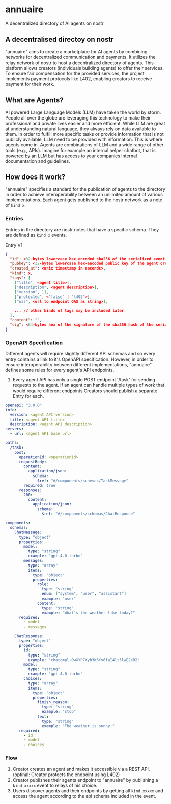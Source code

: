 # annuaire
A decentralized directory of AI agents on nostr

## A decentralised directoy on nostr
"annuaire" aims to create a marketplace for AI agents by combining networks for decentralized communication and payments. It utilizes the relay network of nostr to host a decentralized directory of agents. This platform allows creators (individuals building agents) to offer their services. To ensure fair compensation for the provided services, the project implements payment protocols like L402, enabling creators to receive payment for their work.

## What are Agents?
AI powered Large Language Models (LLM) have taken the world by storm. People all over the globe are leveraging this technology to make their professional and private lives easier and more efficient. While LLM are great at understanding natural language, they always rely on data available to them. In order to fulfill more specific tasks or provide information that is not publicly available, LLM need to be provided with information. This is where agents come in. Agents are combinations of LLM and a wide range of other tools (e.g., APIs). Imagine for example an internal helper chatbot, that is powered by an LLM but has access to your companies internal documentation and guidelines.

## How does it work?
"annuaire" specifies a standard for the publication of agents to the directory in order to achieve interoperability between an unlimited amount of various implementations. Each agent gets published to the nostr network as a note of `kind x`.

### Entries
Entries in the directory are nostr notes that have a specific schema. They are defined as `kind x` events.

Entry V1
```json
{
  "id": <32-bytes lowercase hex-encoded sha256 of the serialized event data>,
  "pubkey": <32-bytes lowercase hex-encoded public key of the agent creator>,
  "created_at": <unix timestamp in seconds>,
  "kind": x,
  "tags": [
    ["title", <agent title>],
    ["description", <agent description>],
    ["version", 1],
    ["protected", <"false" | "l402">],
    ["oas", <url to endpoint OAS as string>],

    ... // other kinds of tags may be included later
  ],
  "content": "",
  "sig": <64-bytes hex of the signature of the sha256 hash of the serialized event data, which is the same as the "id" field>
}
```

### OpenAPI Specification
Different agents will require slightly different API schemas and so every entry contains a link to it's OpenAPI specification. However, in order to ensure interoperability between different implementations, "annuaire" defines some rules for every agent's API endpoints.

1. Every agent API has only a single POST endpoint '/task' for sending requests to the agent. If an agent can handle multiple types of work that would require different endpoints Creators should publish a separate Entry for each.

```yaml
openapi: "3.0.0"
info:
  version: <agent API version>
  title: <agent API title>
  description: <agent API description>
servers:
  - url: <agent API base url>

paths:
  /task:
    post:
      operationId: <operationId>
      requestBody:
        content:
          application/json:
            schema:
              $ref: "#/components/schemas/TaskMessage"
        required: true
      responses:
        200:
          content:
            application/json:
              schema:
                $ref: "#/components/schemas/ChatResponse"

components:
  schemas:
    ChatMessage:
      type: "object"
      properties:
        model:
          type: "string"
          example: "gpt-4.0-turbo"
        messages:
          type: "array"
          items:
            type: "object"
            properties:
              role:
                type: "string"
                enum: ["system", "user", "assistant"]
                example: "user"
              content:
                type: "string"
                example: "What's the weather like today?"
      required:
        - model
        - messages

    ChatResponse:
      type: "object"
      properties:
        id:
          type: "string"
          example: "chatcmpl-0wXYP7Xyh3K6Yv6faI4lt3lwE2eR2"
        model:
          type: "string"
          example: "gpt-4.0-turbo"
        choices:
          type: "array"
          items:
            type: "object"
            properties:
              finish_reason:
                type: "string"
                example: "stop"
              text:
                type: "string"
                example: "The weather is sunny."
      required:
        - id
        - model
        - choices
```

### Flow

1. Creator creates an agent and makes it accessible via a REST API. (optinal: Creator protects the endpoint using L402)
2. Creator publishes their agents endpoint to "annuaire" by publishing a `kind xxxxx` event to relays of his choice.
3. Users discover agents and their endpoints by getting all `kind xxxxx` and access the agent according to the api schema included in the event.